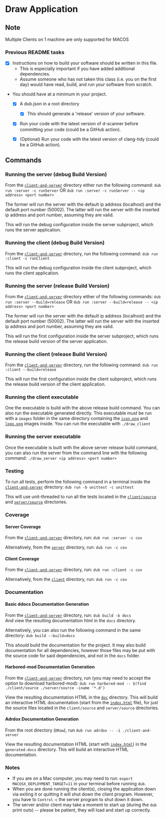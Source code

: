 # Draw Application #

## Note ##
Multiple Clients on 1 machine are only supported for MACOS

### Previous README tasks ###
- [x] Instructions on how to build your software should be written in this file.
	- This is especially important if you have added additional dependencies.
	- Assume someone who has not taken this class (i.e. you on the first day) would have read, build, and run your software from scratch.
- You should have at a minimum in your project.
	- [x] A dub.json in a root directory
    	- [x] This should generate a 'release' version of your software.
  - [x] Run your code with the latest version of d-scanner before committing your code (could be a GitHub action).
  - [x] (Optional) Run your code with the latest version of clang-tidy  (could be a GitHub action).


## Commands ##

### Running the server (debug Build Version) ###
From the [`client-and-server`](../../../client-and-server) directory either run the following command: `dub run :server -c runServer` OR `dub run :server -c runServer -- <ip address> <port number>`

The former will run the server with the default ip address (localhost) and the default port number (50002). The latter will run the server with the inserted ip address and port number, assuming they are valid.

This will run the debug configuration inside the server subproject, which runs the server application.

### Running the client (debug Build Version) ###
From the [`client-and-server`](../../../client-and-server) directory, run the following command: `dub run :client -c runClient`

This will run the debug configuration inside the client subproject, which runs the client application.

### Running the server (release Build Version) ###
From the [`client-and-server`](../../../client-and-server) directory either of the following commands: `dub run :server --build=release` OR `dub run :server --build=release -- <ip address> <port number>`

The former will run the server with the default ip address (localhost) and the default port number (50002). The latter will run the server with the inserted ip address and port number, assuming they are valid.

This will run the first configuration inside the server subproject, which runs the release build version of the server application.

### Running the client (release Build Version) ###
From the [`client-and-server`](../../../client-and-server) directory, run the following command: `dub run :client --build=release`

This will run the first configuration inside the client subproject, which runs the release build version of the client application.

### Running the client executable ###
One the executable is build with the above release build command. You can also run the executable generated directly. This executable must be run with a `images` folder in the same directory containing the [`icon.png`](../../../client-and-server/images/icon.png) and [`logo.png`](../../../client-and-server/images/logo.png) images inside. You can run the executable with `./draw_client`

### Running the server executable ###
Once the executable is built with the above server release build command, you can also run the server from the command line with the following command: `./draw_server <ip address> <port number>`


### Testing ###
To run all tests, perform the following command in a terminal inside the [`client-and-server`](../../../client-and-server) directory: `dub run -b unittest -c unittest`

This will use unit-threaded to run all the tests located in the [`client/source`](../../../client-and-server/client/source) and 
[`server/source`](../../../client-and-server/server/source) directories.

### Coverage ###
#### Server Coverage ####
From the [`client-and-server`](../../../client-and-server) directory, run: `dub run :server -c cov`

Alternatively, from the [`server`](../../../client-and-server/server) directory, run: `dub run -c cov`

#### Client Coverage ####
From the [`client-and-server`](../../../client-and-server) directory, run: `dub run :client -c cov`

Alternatively, from the [`client`](../../../client-and-server/client) directory, run: `dub run -c cov`

### Documentation ###
#### Basic ddocs Documentation Generation ####
From the [`client-and-server`](../../../client-and-server) directory, run: `dub build -b docs`  
And view the resulting documentation html in the `docs` directory. 

Alternatively, you can also run the following command in the same directory: `dub build --build=docs`

This _should_ build the documentation for the project. It may also build documentation for all 
dependencies, however those files may be put with the source code for said dependencies, 
and not in the `docs` folder.

#### Harbored-mod Documentation Generation ####
From the [`client-and-server`](../../../client-and-server) directory, run (you may need to accept the option to download harbored-mod): `dub run harbored-mod -- $(find ./client/source ./server/source -iname '*.d')`

View the resulting documentation HTML in the [`doc`](../../../client-and-server/doc) directory. This will build an interactive HTML documentation (start from the [`index.html`](../../../client-and-server/doc/index.html) file), for just the 
source files located in the `client/source` and `server/source` directories.

#### Adrdox Documentation Generation ####
From the root directory (`DRaw`), run `dub run adrdox -- -i ./client-and-server`

View the resulting documentation HTML (start with [`index.html`](../../../generated-docs/index.html)) in the `generated-docs` directory. This will build an interactive HTML documentation.

### Notes ###
* If you are on a Mac computer, you may need to run: `export MACOSX_DEPLOYMENT_TARGET=11` in your terminal before running `dub`.
* When you are done running the client(s), closing the application down via exiting it or quitting it will shut down the client program. However, you have to `Control-c` the server program to shut down it down.
* The server and/or client may take a moment to start up (during the `dub` print outs) -- please be patient, they will load and start up correctly.
